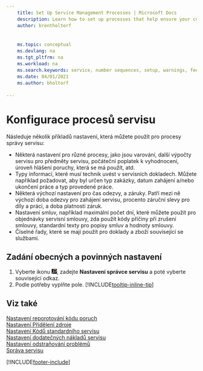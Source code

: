 ```yaml
---
    title: Set Up Service Management Processes | Microsoft Docs
    description: Learn how to set up processes that help ensure your customers are satisfied with your customer service.
    author: brentholtorf


    ms.topic: conceptual
    ms.devlang: na
    ms.tgt_pltfrm: na
    ms.workload: na
    ms.search.keywords: service, number sequences, setup, warnings, fee, contracts, warranties
    ms.date: 04/01/2021
    ms.author: bholtorf

---
```

# Konfigurace procesů servisu
Následuje několik příkladů nastavení, která můžete použít pro procesy správy servisu:

* Některá nastavení pro různé procesy, jako jsou varování, další výpočty servisu pro předměty servisu, počáteční poplatek k vyhodnocení, úroveň hlášení poruchy, která se má použít,  atd.
* Typy informací, které musí technik uvést v servisních dokladech. Můžete například požadovat, aby byl určen typ zakázky, datum zahájení a/nebo ukončení práce a typ provedené práce.
* Některá výchozí nastavení pro čas odezvy, a záruky. Patří mezi ně výchozí doba odezvy pro zahájení servisu, procento záruční slevy pro díly a práci, a doba platnosti záruk.
* Nastavení smluv, například maximální počet dní, které můžete použít pro objednávky servisní smlouvy, zda použít kódy příčiny při zrušení smlouvy, standardní texty pro popisy smluv a hodnoty smlouvy.
* Číselné řady, které se mají použít pro doklady a zboží související se službami.

## Zadání obecných a povinných nastavení
1. Vyberte ikonu ![Žárovky, která otevře funkci Řekněte mi](media/ui-search/search_small.png "Řekněte mi, co chcete dělat"), zadejte **Nastavení správce servisu** a poté vyberte související odkaz.
2. Podle potřeby vyplňte pole. [!INCLUDE[tooltip-inline-tip](includes/tooltip-inline-tip_md.md)]

## Viz také
[Nastavení reporotování kódu poruch](service-how-setup-fault-reporting.md)  
[Nastavení Přidělení zdroje](service-how-setup-resource-allocation.md)  
[Nastavení Kódů standardního servisu](service-how-setup-service-coding.md)  
[Nastavení dodatečných nákladů servisu](service-how-setup-service-costs-pricing.md)  
[Nastavení odstraňování problémů](service-how-setup-troubleshooting.md)  
[Správa servisu](service-service.md)


[!INCLUDE[footer-include](includes/footer-banner.md)]